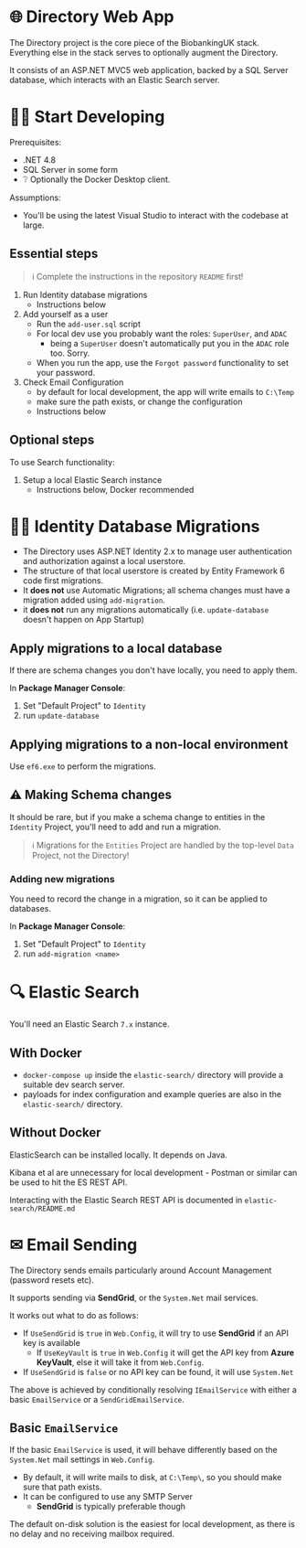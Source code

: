 # 🌐 Directory Web App

The Directory project is the core piece of the BiobankingUK stack. Everything else in the stack serves to optionally augment the Directory.

It consists of an ASP.NET MVC5 web application, backed by a SQL Server database, which interacts with an Elastic Search server.

# 👩‍💻 Start Developing

Prerequisites:

- .NET 4.8
- SQL Server in some form
- ❔ Optionally the Docker Desktop client.

Assumptions:

- You'll be using the latest Visual Studio to interact with the codebase at large.

## Essential steps

> ℹ Complete the instructions in the repository `README` first!

1. Run Identity database migrations
   - Instructions below
1. Add yourself as a user
   - Run the `add-user.sql` script
   - For local dev use you probably want the roles: `SuperUser`, and `ADAC`
     - being a `SuperUser` doesn't automatically put you in the `ADAC` role too. Sorry.
   - When you run the app, use the `Forgot password` functionality to set your password.
1. Check Email Configuration
   - by default for local development, the app will write emails to `C:\Temp`
   - make sure the path exists, or change the configuration
   - Instructions below

## Optional steps

To use Search functionality:

1. Setup a local Elastic Search instance
   - Instructions below, Docker recommended

# 🙍‍♂️ Identity Database Migrations

- The Directory uses ASP.NET Identity 2.x to manage user authentication and authorization against a local userstore.
- The structure of that local userstore is created by Entity Framework 6 code first migrations.
- It **does not** use Automatic Migrations; all schema changes must have a migration added using `add-migration`.
- it **does not** run any migrations automatically (i.e. `update-database` doesn't happen on App Startup)

## Apply migrations to a local database

If there are schema changes you don't have locally, you need to apply them.

In **Package Manager Console**:
1. Set "Default Project" to `Identity`
1. run `update-database`

## Applying migrations to a non-local environment

Use `ef6.exe` to perform the migrations.

## ⚠ Making Schema changes

It should be rare, but if you make a schema change to entities in the `Identity` Project, you'll need to add and run a migration.

> ℹ Migrations for the `Entities` Project are handled by the top-level `Data` Project, not the Directory!

### Adding new migrations

You need to record the change in a migration, so it can be applied to databases.

In **Package Manager Console**:
1. Set "Default Project" to `Identity`
1. run `add-migration <name>`

# 🔍 Elastic Search

You'll need an Elastic Search `7.x` instance.

## With Docker

- `docker-compose up` inside the `elastic-search/` directory will provide a suitable dev search server.
- payloads for index configuration and example queries are also in the `elastic-search/` directory.

## Without Docker

ElasticSearch can be installed locally. It depends on Java.

Kibana et al are unnecessary for local development - Postman or similar can be used to hit the ES REST API.

Interacting with the Elastic Search REST API is documented in `elastic-search/README.md`

# ✉ Email Sending

The Directory sends emails particularly around Account Management (password resets etc).

It supports sending via **SendGrid**, or the `System.Net` mail services.

It works out what to do as follows:

- If `UseSendGrid` is `true` in `Web.Config`, it will try to use **SendGrid** if an API key is available
  - If `UseKeyVault` is `true` in `Web.Config` it will get the API key from **Azure KeyVault**, else it will take it from `Web.Config`.
- If `UseSendGrid` is `false` or no API key can be found, it will use `System.Net`

The above is achieved by conditionally resolving `IEmailService` with either a basic `EmailService` or a `SendGridEmailService`.

## Basic `EmailService`

If the basic `EmailService` is used, it will behave differently based on the `System.Net` mail settings in `Web.Config`.

- By default, it will write mails to disk, at `C:\Temp\`, so you should make sure that path exists.
- It can be configured to use any SMTP Server
  - **SendGrid** is typically preferable though

The default on-disk solution is the easiest for local development, as there is no delay and no receiving mailbox required.
